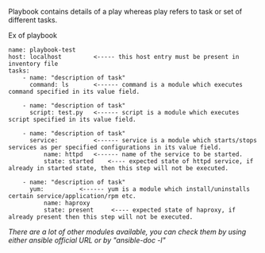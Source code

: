 Playbook contains details of a play whereas play refers to task or set of different tasks.

Ex of playbook
```
name: playbook-test
host: localhost         <----- this host entry must be present in inventory file
tasks:
    - name: "description of task"
      command: ls       <------ command is a module which executes command specified in its value field.

    - name: "description of task"
      script: test.py   <------ script is a module which executes script specified in its value field.

    - name: "description of task"
      service:          <------ service is a module which starts/stops services as per specified configurations in its value field.
          name: httpd   <------ name of the service to be started.
          state: started    <---- expected state of httpd service, if already in started state, then this step will not be executed.

    - name: "description of task"
      yum:          <------ yum is a module which install/uninstalls certain service/application/rpm etc.
          name: haproxy
          state: present     <---- expected state of haproxy, if already present then this step will not be executed.
```
*There are a lot of other modules available, you can check them by using either ansible official URL or by "ansible-doc -l"*
